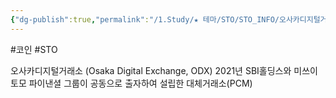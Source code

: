 ```yaml
---
{"dg-publish":true,"permalink":"/1.Study/★ 테마/STO/STO_INFO/오사카디지털거래소(ODX)/","created":"2023-12-06T09:23:56.375+09:00","updated":"2025-06-03T20:07:22.227+09:00"}
---
```


#코인  #STO



오사카디지털거래소 (Osaka Digital Exchange, ODX) 2021년 SBI홀딩스와 미쓰이토모 파이낸셜 그룹이 공동으로 출자하여 설립한 대체거래소(PCM)